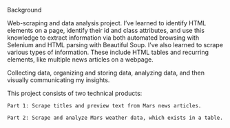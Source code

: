 Background

Web-scraping and data analysis project. 
I’ve learned to identify HTML elements on a page, identify their id and class attributes, and use this knowledge to extract information via both automated browsing with Selenium and HTML parsing with Beautiful Soup. I’ve also learned to scrape various types of information. These include HTML tables and recurring elements, like multiple news articles on a webpage.

Collecting data, organizing and storing data, analyzing data, and then visually communicating my insights.

This project consists of two technical products:

    Part 1: Scrape titles and preview text from Mars news articles.
    
    Part 2: Scrape and analyze Mars weather data, which exists in a table.
